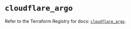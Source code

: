 # `cloudflare_argo`

Refer to the Terraform Registry for docs: [`cloudflare_argo`](https://registry.terraform.io/providers/cloudflare/cloudflare/4.44.0/docs/resources/argo).

